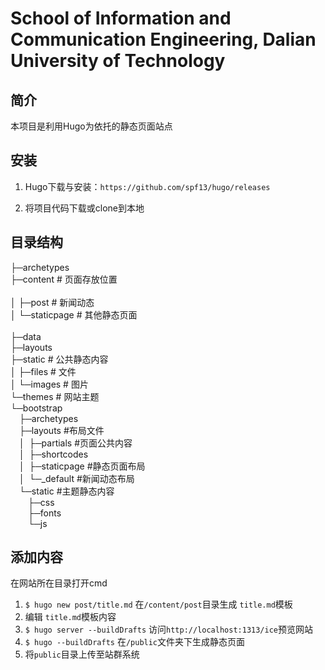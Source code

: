 # School of Information and Communication Engineering, Dalian University of Technology 

## 简介

本项目是利用Hugo为依托的静态页面站点

## 安装

1. Hugo下载与安装：` https://github.com/spf13/hugo/releases `

2. 将项目代码下载或clone到本地

## 目录结构

├─archetypes    
├─content            # 页面存放位置<br>		
│  ├─post            # 新闻动态<br>	
│  └─staticpage      # 其他静态页面<br>			
├─data<br>
├─layouts<br>
├─static        # 公共静态内容  
│  ├─files      # 文件  
│  └─images # 图片  
└─themes        # 网站主题  
	└─bootstrap         
&emsp;├─archetypes    
&emsp;├─layouts   #布局文件   
&emsp;│&ensp;├─partials       #页面公共内容   
&emsp;│&ensp;├─shortcodes                     
&emsp;│&ensp;├─staticpage     #静态页面布局   
&emsp;│&ensp;└─_default       #新闻动态布局   
&emsp;└─static            #主题静态内容   
&emsp;&emsp;├─css   
&emsp;&emsp;├─fonts         
&emsp;&emsp;└─js    

## 添加内容

在网站所在目录打开cmd

1. ` $ hugo new post/title.md ` 在` /content/post `目录生成 ` title.md `模板
2. 编辑 ` title.md `模板内容
3. ` $ hugo server --buildDrafts ` 访问` http://localhost:1313/ice `预览网站
4. ` $ hugo --buildDrafts ` 在` /public `文件夹下生成静态页面
5. 将` public `目录上传至站群系统


